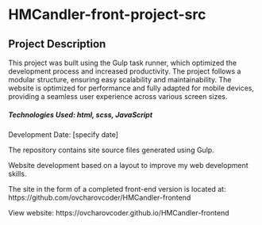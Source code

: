 # HMCandler-front-project-src
<h2>Project Description</h2>
<p>This project was built using the Gulp task runner, which optimized the development process and increased productivity. The project follows a modular structure, ensuring easy scalability and maintainability. The website is optimized for performance and fully adapted for mobile devices, providing a seamless user experience across various screen sizes.</p>

<h5>Technologies Used: html, scss, JavaScript</h5>

Development Date: [specify date]

<p>The repository contains site source files generated using Gulp.</p>
<p>Website development based on a layout to improve my web development skills.</p>
<p>The site in the form of a completed front-end version is located at: https://github.com/ovcharovcoder/HMCandler-frontend</p>
View website: https://ovcharovcoder.github.io/HMCandler-frontend
